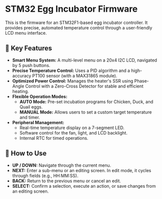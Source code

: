 # STM32 Egg Incubator Firmware

This is the firmware for an STM32F1-based egg incubator controller. It provides precise, automated temperature control through a user-friendly LCD menu interface.

## 🌟 Key Features

* **Smart Menu System:** A multi-level menu on a 20x4 I2C LCD, navigated by 5 push buttons.
* **Precise Temperature Control:** Uses a PID algorithm and a high-accuracy PT100 sensor (with a MAX31865 module).
* **Optimized Power Control:** Manages the heater's SSR using Phase-Angle Control with a Zero-Cross Detector for stable and efficient heating.
* **Flexible Operation Modes:**
    * **AUTO Mode:** Pre-set incubation programs for Chicken, Duck, and Quail eggs.
    * **MANUAL Mode:** Allows users to set a custom target temperature and timer.
* **Peripheral Management:**
    * Real-time temperature display on a 7-segment LED.
    * Software control for the fan, light, and LCD backlight.
    * Internal RTC for timed operations.

## 📖 How to Use

* **UP / DOWN:** Navigate through the current menu.
* **NEXT:** Enter a sub-menu or an editing screen. In edit mode, it cycles through fields (e.g., HH:MM:SS).
* **BACK:** Return to the previous menu or cancel an edit.
* **SELECT:** Confirm a selection, execute an action, or save changes from an editing screen.
